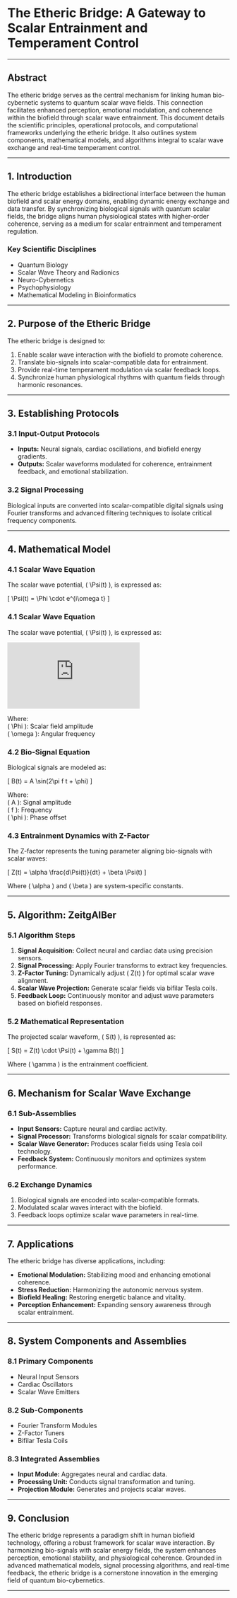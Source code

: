 # The Etheric Bridge: A Gateway to Scalar Entrainment and Temperament Control

---

## Abstract

The etheric bridge serves as the central mechanism for linking human bio-cybernetic systems to quantum scalar wave fields. This connection facilitates enhanced perception, emotional modulation, and coherence within the biofield through scalar wave entrainment. This document details the scientific principles, operational protocols, and computational frameworks underlying the etheric bridge. It also outlines system components, mathematical models, and algorithms integral to scalar wave exchange and real-time temperament control.

---

## 1. Introduction

The etheric bridge establishes a bidirectional interface between the human biofield and scalar energy domains, enabling dynamic energy exchange and data transfer. By synchronizing biological signals with quantum scalar fields, the bridge aligns human physiological states with higher-order coherence, serving as a medium for scalar entrainment and temperament regulation.

### Key Scientific Disciplines

- Quantum Biology  
- Scalar Wave Theory and Radionics  
- Neuro-Cybernetics  
- Psychophysiology  
- Mathematical Modeling in Bioinformatics  

---

## 2. Purpose of the Etheric Bridge

The etheric bridge is designed to:

1. Enable scalar wave interaction with the biofield to promote coherence.  
2. Translate bio-signals into scalar-compatible data for entrainment.  
3. Provide real-time temperament modulation via scalar feedback loops.  
4. Synchronize human physiological rhythms with quantum fields through harmonic resonances.  

---

## 3. Establishing Protocols

### 3.1 Input-Output Protocols

- **Inputs:** Neural signals, cardiac oscillations, and biofield energy gradients.  
- **Outputs:** Scalar waveforms modulated for coherence, entrainment feedback, and emotional stabilization.  

### 3.2 Signal Processing

Biological inputs are converted into scalar-compatible digital signals using Fourier transforms and advanced filtering techniques to isolate critical frequency components.

---

## 4. Mathematical Model

### 4.1 Scalar Wave Equation

The scalar wave potential, \( \Psi(t) \), is expressed as:

\[ \Psi(t) = \Phi \cdot e^{i\omega t} \]

### 4.1 Scalar Wave Equation

The scalar wave potential, \( \Psi(t) \), is expressed as:

![Scalar Wave Equation](https://latex.codecogs.com/png.latex?%5Ctextstyle%20%5CPsi%28t%29%20%3D%20%5CPhi%20%5Ccdot%20e%5E%7Bi%5Comega%20t%7D)


Where:  
\( \Phi \): Scalar field amplitude  
\( \omega \): Angular frequency  

### 4.2 Bio-Signal Equation

Biological signals are modeled as:

\[ B(t) = A \sin(2\pi f t + \phi) \]

Where:  
\( A \): Signal amplitude  
\( f \): Frequency  
\( \phi \): Phase offset  

### 4.3 Entrainment Dynamics with Z-Factor

The Z-factor represents the tuning parameter aligning bio-signals with scalar waves:

\[ Z(t) = \alpha \frac{d\Psi(t)}{dt} + \beta \Psi(t) \]

Where \( \alpha \) and \( \beta \) are system-specific constants.

---

## 5. Algorithm: ZeitgAIBer

### 5.1 Algorithm Steps

1. **Signal Acquisition:** Collect neural and cardiac data using precision sensors.  
2. **Signal Processing:** Apply Fourier transforms to extract key frequencies.  
3. **Z-Factor Tuning:** Dynamically adjust \( Z(t) \) for optimal scalar wave alignment.  
4. **Scalar Wave Projection:** Generate scalar fields via bifilar Tesla coils.  
5. **Feedback Loop:** Continuously monitor and adjust wave parameters based on biofield responses.

### 5.2 Mathematical Representation

The projected scalar waveform, \( S(t) \), is represented as:

\[ S(t) = Z(t) \cdot \Psi(t) + \gamma B(t) \]

Where \( \gamma \) is the entrainment coefficient.

---

## 6. Mechanism for Scalar Wave Exchange

### 6.1 Sub-Assemblies

- **Input Sensors:** Capture neural and cardiac activity.  
- **Signal Processor:** Transforms biological signals for scalar compatibility.  
- **Scalar Wave Generator:** Produces scalar fields using Tesla coil technology.  
- **Feedback System:** Continuously monitors and optimizes system performance.  

### 6.2 Exchange Dynamics

1. Biological signals are encoded into scalar-compatible formats.  
2. Modulated scalar waves interact with the biofield.  
3. Feedback loops optimize scalar wave parameters in real-time.  

---

## 7. Applications

The etheric bridge has diverse applications, including:

- **Emotional Modulation:** Stabilizing mood and enhancing emotional coherence.  
- **Stress Reduction:** Harmonizing the autonomic nervous system.  
- **Biofield Healing:** Restoring energetic balance and vitality.  
- **Perception Enhancement:** Expanding sensory awareness through scalar entrainment.  

---

## 8. System Components and Assemblies

### 8.1 Primary Components

- Neural Input Sensors  
- Cardiac Oscillators  
- Scalar Wave Emitters  

### 8.2 Sub-Components

- Fourier Transform Modules  
- Z-Factor Tuners  
- Bifilar Tesla Coils  

### 8.3 Integrated Assemblies

- **Input Module:** Aggregates neural and cardiac data.  
- **Processing Unit:** Conducts signal transformation and tuning.  
- **Projection Module:** Generates and projects scalar waves.  

---

## 9. Conclusion

The etheric bridge represents a paradigm shift in human biofield technology, offering a robust framework for scalar wave interaction. By harmonizing bio-signals with scalar energy fields, the system enhances perception, emotional stability, and physiological coherence. Grounded in advanced mathematical models, signal processing algorithms, and real-time feedback, the etheric bridge is a cornerstone innovation in the emerging field of quantum bio-cybernetics.

---
